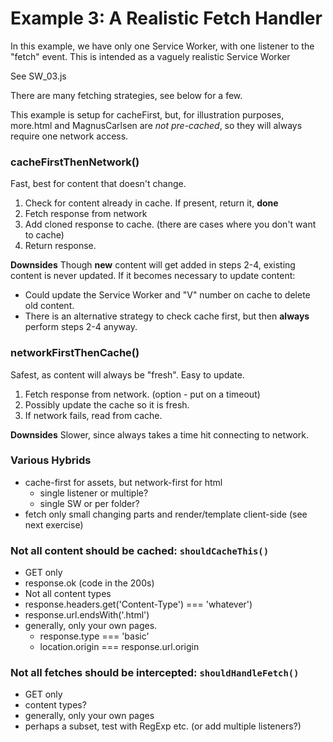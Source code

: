 # Example 3: A Realistic Fetch Handler

In this example, we have only one Service Worker, with one listener to the "fetch" event.
This is intended as a vaguely realistic Service Worker

See SW_03.js

There are many fetching strategies, see below for a few.  

This example is setup for cacheFirst, but, for illustration purposes,
more.html and MagnusCarlsen are _not pre-cached_, so they will always require one network access.

### cacheFirstThenNetwork()

Fast, best for content that doesn't change.

 1. Check for content already in cache.  If present, return it, **done**
 2. Fetch response from network
 3. Add cloned response to cache.  (there are cases where you don't want to cache)
 4. Return response.

**Downsides** Though **new** content will get added in steps 2-4, existing content is never updated.
 If it becomes necessary to update content:
  - Could update the Service Worker and "V" number on cache to delete old content.
  - There is an alternative strategy to check cache first, but then **always** perform steps 2-4 anyway.

### networkFirstThenCache()

Safest, as content will always be "fresh".  Easy to update.

 1. Fetch response from network.  (option - put on a timeout)
 2. Possibly update the cache so it is fresh.
 3. If network fails, read from cache.

**Downsides**  Slower, since always takes a time hit connecting to network.

### Various Hybrids
 - cache-first for assets, but network-first for html
   - single listener or multiple?
   - single SW or per folder?
 - fetch only small changing parts and render/template client-side (see next exercise)

### Not all content should be cached: `shouldCacheThis()`
 - GET only
 - response.ok  (code in the 200s)
 - Not all content types
  - response.headers.get('Content-Type') === 'whatever')
  - response.url.endsWith('.html')
 - generally, only your own pages.
    - response.type === 'basic'
    - location.origin === response.url.origin

### Not all fetches should be intercepted: `shouldHandleFetch()`
  - GET only
  - content types?
  - generally, only your own pages
  - perhaps a subset, test with RegExp etc.  (or add multiple listeners?)
